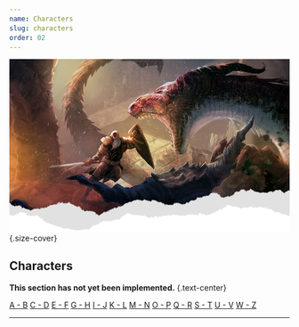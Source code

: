 ```yaml
---
name: Characters
slug: characters
order: 02
---
```

![Header](./assets/img/heading.png){.size-cover}
## Characters

**This section has not yet been implemented.** {.text-center}

<div class="menu-container">
    <a href=".">A - B</a>
    <a href=".">C - D</a>
    <a href=".">E - F</a>
    <a href=".">G - H</a>
    <a href=".">I - J</a>
    <a href=".">K - L</a>
    <a href=".">M - N</a>
    <a href=".">O - P</a>
    <a href=".">Q - R</a>
    <a href=".">S - T</a>
    <a href=".">U - V</a>
    <a href=".">W - Z</a>
</div>
<hr/>